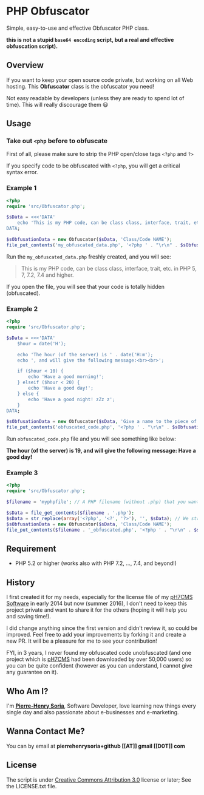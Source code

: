 # PHP Obfuscator

Simple, easy-to-use and effective Obfuscator PHP class.

**this is not a stupid `base64 encoding` script, but a real and effective obfuscation script).**


## Overview

If you want to keep your open source code private, but working on all Web hosting. This **Obfuscator** class is the obfuscator you need!

Not easy readable by developers (unless they are ready to spend lot of time). This will really discourage them :smiley:


## Usage

### Take out `<php` before to obfuscate

First of all, please make sure to strip the PHP open/close tags `<?php` and `?>`

If you specify code to be obfuscated with `<?php`, you will get a critical syntax error.


### Example 1

```php
<?php
require 'src/Obfuscator.php';

$sData = <<<'DATA'
    echo 'This is my PHP code, can be class class, interface, trait, etc. in PHP 5, 7, 7.2, 7.4 and higher.';
DATA;

$sObfusationData = new Obfuscator($sData, 'Class/Code NAME');
file_put_contents('my_obfuscated_data.php', '<?php ' . "\r\n" . $sObfusationData);
```

Run the `my_obfuscated_data.php` freshly created, and you will see:
> This is my PHP code, can be class class, interface, trait, etc. in PHP 5, 7, 7.2, 7.4 and higher.

If you open the file, you will see that your code is totally hidden (obfuscated).


### Example 2

```php
<?php
require 'src/Obfuscator.php';

$sData = <<<'DATA'
    $hour = date('H');

    echo 'The hour (of the server) is ' . date('H:m');
    echo ', and will give the following message:<br><br>';

    if ($hour < 10) {
        echo 'Have a good morning!';
    } elseif ($hour < 20) {
        echo 'Have a good day!';
    } else {
        echo 'Have a good night! zZz z';
    }
DATA;

$sObfusationData = new Obfuscator($sData, 'Give a name to the piece of code you want to obfuscate');
file_put_contents('obfuscated_code.php', '<?php ' . "\r\n" . $sObfusationData);
```

Run `obfuscated_code.php` file and you will see something like below:

**The hour (of the server) is 19, and will give the following message: Have a good day!**


### Example 3

```php
<?php
require 'src/Obfuscator.php';

$filename = 'myphpfile'; // A PHP filename (without .php) that you want to obfuscate

$sData = file_get_contents($filename . '.php');
$sData = str_replace(array('<?php', '<?', '?>'), '', $sData); // We strip the open/close PHP tags
$sObfusationData = new Obfuscator($sData, 'Class/Code NAME');
file_put_contents($filename . '_obfuscated.php', '<?php ' . "\r\n" . $sObfusationData);
```


## Requirement

* PHP 5.2 or higher (works also with PHP 7.2, ..., 7.4, and beyond!)


## History

I first created it for my needs, especially for the license file of my [pH7CMS Software](https://github.com/pH7Software/pH7-Social-Dating-CMS) in early 2014 but now (summer 2016), I don't need to keep this project private and want to share it for the others (hoping it will help you and saving time!).

I did change anything since the first version and didn't review it, so could be improved. Feel free to add your improvements by forking it and create a new PR. It will be a pleasure for me to see your contribution!


FYI, in 3 years, I never found my obfuscated code unobfuscated (and one project which is [pH7CMS](https://sourceforge.net/p/ph7socialdating) had been downloaded by over 50,000 users) so you can be quite confident (however as you can understand, I cannot give any guarantee on it).


## Who Am I?

I'm **[Pierre-Henry Soria](https://ph7.me)**, Software Developer, love learning new things every single day and also passionate about e-businesses and e-marketing.


## Wanna Contact Me?

You can by email at **pierrehenrysoria+github [[AT]] gmail [[D0T]] com**


## License

The script is under [Creative Commons Attribution 3.0](http://creativecommons.org/licenses/by/3.0/) license or later; See the LICENSE.txt file.
